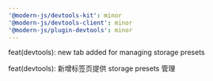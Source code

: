 ```yaml
---
'@modern-js/devtools-kit': minor
'@modern-js/devtools-client': minor
'@modern-js/plugin-devtools': minor
---
```


feat(devtools): new tab added for managing storage presets

feat(devtools): 新增标签页提供 storage presets 管理

